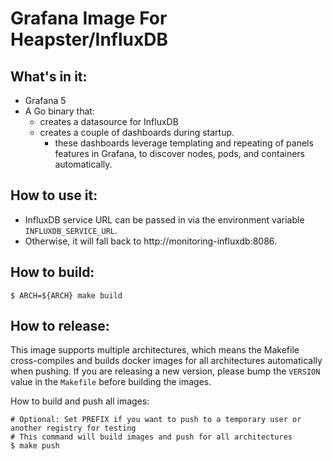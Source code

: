 # Grafana Image For Heapster/InfluxDB

## What's in it:
 - Grafana 5
 - A Go binary that:
   - creates a datasource for InfluxDB
   - creates a couple of dashboards during startup.
     - these dashboards leverage templating and repeating of panels features in Grafana, to discover nodes, pods, and containers automatically.

## How to use it:
 - InfluxDB service URL can be passed in via the environment variable `INFLUXDB_SERVICE_URL`.
 - Otherwise, it will fall back to http://monitoring-influxdb:8086.

## How to build:

```console
$ ARCH=${ARCH} make build
```

## How to release:

This image supports multiple architectures, which means the Makefile cross-compiles and builds docker images for all architectures automatically when pushing.
If you are releasing a new version, please bump the `VERSION` value in the `Makefile` before building the images.

How to build and push all images:

```console
# Optional: Set PREFIX if you want to push to a temporary user or another registry for testing
# This command will build images and push for all architectures
$ make push
```
